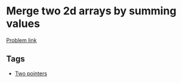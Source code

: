 # Merge two 2d arrays by summing values

[Problem link](https://leetcode.com/problems/merge-two-2d-arrays-by-summing-values/)

## Tags

* [Two pointers](/README.md#Two_pointers)
